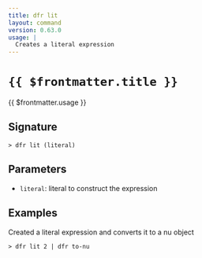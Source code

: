 ```yaml
---
title: dfr lit
layout: command
version: 0.63.0
usage: |
  Creates a literal expression
---
```


# `{{ $frontmatter.title }}`

<div style='white-space: pre-wrap;'>{{ $frontmatter.usage }}</div>

## Signature

```> dfr lit (literal)```

## Parameters

 -  `literal`: literal to construct the expression

## Examples

Created a literal expression and converts it to a nu object
```shell
> dfr lit 2 | dfr to-nu
```
